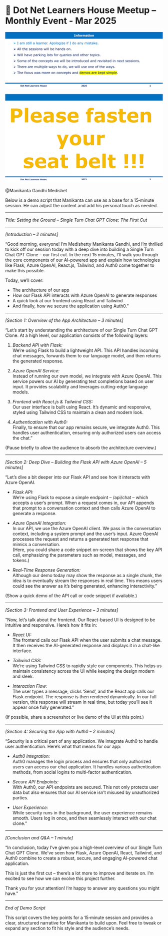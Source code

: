 # 📢 Dot Net Learners House Meetup – Monthly Event - Mar 2025

![Information | 50x50](./Documentation/Images/Information.PNG)

![Seat Belt | 50x50](./Documentation/Images/SeatBelt.PNG)

@Manikanta Gandhi Medishet 

Below is a demo script that Manikanta can use as a base for a 15‑minute session. He can adjust the content and add his personal touch as needed.

---

*Title: Setting the Ground – Single Turn Chat GPT Clone: The First Cut*

---

*[Introduction – 2 minutes]*

“Good morning, everyone! I’m Medishetty Manikanta Gandhi, and I’m thrilled to kick off our session today with a deep dive into building a Single Turn Chat GPT Clone – our first cut. In the next 15 minutes, I’ll walk you through the core components of our AI-powered app and explain how technologies like Flask, Azure OpenAI, React.js, Tailwind, and Auth0 come together to make this possible.

Today, we’ll cover:  
- The architecture of our app  
- How our Flask API interacts with Azure OpenAI to generate responses  
- A quick look at our frontend using React and Tailwind  
- And finally, how we secure the application using Auth0.”

---

*[Section 1: Overview of the App Architecture – 3 minutes]*

“Let’s start by understanding the architecture of our Single Turn Chat GPT Clone. At a high level, our application consists of the following layers:

1. *Backend API with Flask:*  
   We’re using Flask to build a lightweight API. This API handles incoming chat messages, forwards them to our language model, and then returns the generated response.  
   
2. *Azure OpenAI Service:*  
   Instead of running our own model, we integrate with Azure OpenAI. This service powers our AI by generating text completions based on user input. It provides scalability and leverages cutting-edge language models.

3. *Frontend with React.js & Tailwind CSS:*  
   Our user interface is built using React. It’s dynamic and responsive, styled using Tailwind CSS to maintain a clean and modern look.  
   
4. *Authentication with Auth0:*  
   Finally, to ensure that our app remains secure, we integrate Auth0. This handles user authentication, ensuring only authorized users can access the chat.”

(Pause briefly to allow the audience to absorb the architecture overview.)

---

*[Section 2: Deep Dive – Building the Flask API with Azure OpenAI – 5 minutes]*

“Let’s dive a bit deeper into our Flask API and see how it interacts with Azure OpenAI.

- *Flask API:*  
  We’re using Flask to expose a simple endpoint – /api/chat – which accepts a user’s prompt. When a request comes in, our API appends that prompt to a conversation context and then calls Azure OpenAI to generate a response.

- *Azure OpenAI Integration:*  
  In our API, we use the Azure OpenAI client. We pass in the conversation context, including a system prompt and the user’s input. Azure OpenAI processes the request and returns a generated text response that mimics a conversation.  
  (Here, you could share a code snippet on-screen that shows the key API call, emphasizing the parameters such as model, messages, and tokens.)

- *Real-Time Response Generation:*  
  Although our demo today may show the response as a single chunk, the idea is to eventually stream the responses in real time. This means users could see the answer as it’s being generated, enhancing interactivity.”

(Show a quick demo of the API call or code snippet if available.)

---

*[Section 3: Frontend and User Experience – 3 minutes]*

“Now, let’s talk about the frontend. Our React-based UI is designed to be intuitive and responsive. Here’s how it fits in:

- *React UI:*  
  The frontend calls our Flask API when the user submits a chat message. It then receives the AI-generated response and displays it in a chat-like interface.

- *Tailwind CSS:*  
  We’re using Tailwind CSS to rapidly style our components. This helps us maintain consistency across the UI while keeping the design modern and sleek.

- *Interaction Flow:*  
  The user types a message, clicks ‘Send’, and the React app calls our Flask endpoint. The response is then rendered dynamically. In our full version, this response will stream in real time, but today you’ll see it appear once fully generated.”

(If possible, share a screenshot or live demo of the UI at this point.)

---

*[Section 4: Securing the App with Auth0 – 2 minutes]*

“Security is a critical part of any application. We integrate Auth0 to handle user authentication. Here’s what that means for our app:

- *Auth0 Integration:*  
  Auth0 manages the login process and ensures that only authorized users can access our chat application. It handles various authentication methods, from social logins to multi-factor authentication.

- *Secure API Endpoints:*  
  With Auth0, our API endpoints are secured. This not only protects user data but also ensures that our AI service isn’t misused by unauthorized parties.

- *User Experience:*  
  While security runs in the background, the user experience remains smooth. Users log in once, and then seamlessly interact with our chat clone.”

---

*[Conclusion and Q&A – 1 minute]*

“In conclusion, today I’ve given you a high-level overview of our Single Turn Chat GPT Clone. We’ve seen how Flask, Azure OpenAI, React, Tailwind, and Auth0 combine to create a robust, secure, and engaging AI-powered chat application.

This is just the first cut – there’s a lot more to improve and iterate on. I’m excited to see how we can evolve this project further.

Thank you for your attention! I’m happy to answer any questions you might have.”

---

*End of Demo Script*

This script covers the key points for a 15‑minute session and provides a clear, structured narrative for Manikanta to build upon. Feel free to tweak or expand any section to fit his style and the audience’s needs.